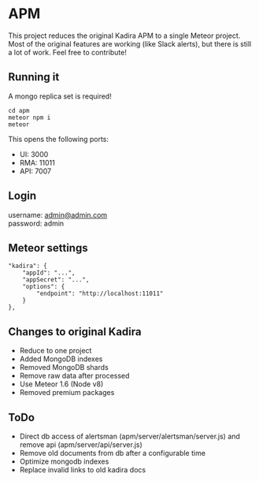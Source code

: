 # APM

This project reduces the original Kadira APM to a single Meteor project.
Most of the original features are working (like Slack alerts), but there is still a lot of work.
Feel free to contribute!

## Running it

A mongo replica set is required!

```
cd apm
meteor npm i
meteor
```

This opens the following ports:

* UI: 3000
* RMA: 11011
* API: 7007

## Login

username: admin@admin.com  
password: admin  

## Meteor settings
```
"kadira": {
    "appId": "...",
    "appSecret": "...",
    "options": {
        "endpoint": "http://localhost:11011"
    }
},
```

## Changes to original Kadira

* Reduce to one project
* Added MongoDB indexes
* Removed MongoDB shards
* Remove raw data after processed
* Use Meteor 1.6 (Node v8)
* Removed premium packages

## ToDo

* Direct db access of alertsman (apm/server/alertsman/server.js) and remove api (apm/server/api/server.js)
* Remove old documents from db after a configurable time
* Optimize mongodb indexes
* Replace invalid links to old kadira docs